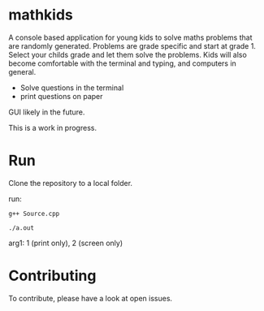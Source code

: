 # mathkids
A console based application for young kids to solve maths problems that are randomly generated.
Problems are grade specific and start at grade 1. Select your childs grade and let them solve the problems.
Kids will also become comfortable with the terminal and typing, and computers in general.

* Solve questions in the terminal
* print questions on paper

GUI likely in the future.

This is a work in progress.

# Run

Clone the repository to a local folder.

run:
```
g++ Source.cpp
```
```
./a.out
```

arg1: 1 (print only), 2 (screen only)

# Contributing
To contribute, please have a look at open issues.
